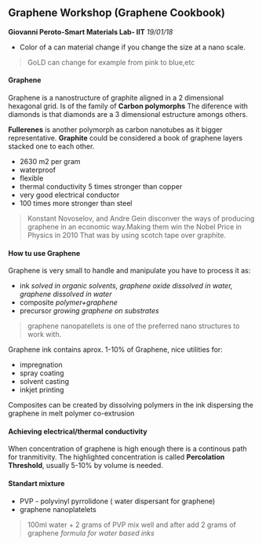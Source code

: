 ## Graphene Workshop (Graphene Cookbook)
**Giovanni Peroto-Smart Materials Lab- IIT** *19/01/18*

- Color of a can material change if you change the size at a nano scale.
> GoLD can change for example from pink to blue,etc

#### Graphene

Graphene is a nanostructure of graphite aligned in a 2 dimensional hexagonal grid. Is of the family of **Carbon polymorphs** The diference with diamonds is that diamonds are a 3 dimensional estructure amongs others.

**Fullerenes** is another polymorph as carbon nanotubes as it bigger representative.
**Graphite** could be considered a book of graphene layers stacked one to each other.

- 2630 m2 per gram
- waterproof
- flexible
- thermal conductivity 5 times stronger than copper
- very good electrical conductor
- 100 times more stronger than steel
>Konstant Novoselov, and Andre Gein disconver the ways of producing graphene in an economic way.Making them win the Nobel Price in Physics in 2010 That was by using scotch tape over graphite.

#### How tu use Graphene

Graphene is very small to handle and manipulate you have to process it as:
- ink *solved in organic solvents, graphene oxide dissolved in water, graphene dissolved in water*
- composite *polymer+graphene*
- precursor *growing graphene on substrates*

> graphene nanopatellets is one of the preferred nano structures to work with.

Graphene ink contains aprox. 1-10% of Graphene, nice utilities for:
- impregnation
- spray coating
- solvent casting
- inkjet printing

Composites can be created by dissolving polymers in the ink dispersing the graphene in melt polymer co-extrusion

#### Achieving electrical/thermal conductivity

When concentration of graphene is high enough there is a continous path for tranmitivity.
The highlighted concentration is called **Percolation Threshold**, usually 5-10% by volume is needed.

#### Standart mixture

- PVP - polyvinyl pyrrolidone ( water dispersant for graphene)
- graphene nanoplatelets
> 100ml water + 2 grams of PVP mix well and after add 2 grams of graphene *formula for water based inks*
